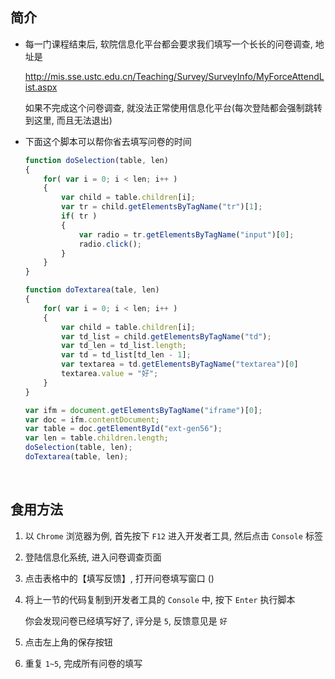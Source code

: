##	简介

*	每一门课程结束后, 软院信息化平台都会要求我们填写一个长长的问卷调查, 地址是

	http://mis.sse.ustc.edu.cn/Teaching/Survey/SurveyInfo/MyForceAttendList.aspx

	如果不完成这个问卷调查, 就没法正常使用信息化平台(每次登陆都会强制跳转到这里, 而且无法退出)

*	下面这个脚本可以帮你省去填写问卷的时间

	```javascript
	function doSelection(table, len)
	{
		for( var i = 0; i < len; i++ )
		{
			var child = table.children[i];
			var tr = child.getElementsByTagName("tr")[1];
			if( tr )
			{
				var radio = tr.getElementsByTagName("input")[0];
				radio.click();
			}
		}
	}

	function doTextarea(tale, len)
	{
		for( var i = 0; i < len; i++ )
		{
			var child = table.children[i];
			var td_list = child.getElementsByTagName("td");
			var td_len = td_list.length;
			var td = td_list[td_len - 1];
			var textarea = td.getElementsByTagName("textarea")[0]
			textarea.value = "好";
		}
	}

	var ifm = document.getElementsByTagName("iframe")[0];
	var doc = ifm.contentDocument;
	var table = doc.getElementById("ext-gen56");
	var len = table.children.length;
	doSelection(table, len);
	doTextarea(table, len);
	```

	<br>

##	食用方法

1.	以 `Chrome` 浏览器为例, 首先按下 `F12` 进入开发者工具, 然后点击 `Console` 标签

2.	登陆信息化系统, 进入问卷调查页面

3.	点击表格中的【填写反馈】, 打开问卷填写窗口 ()

4.	将上一节的代码复制到开发者工具的 `Console` 中, 按下 `Enter` 执行脚本

	你会发现问卷已经填写好了, 评分是 `5`, 反馈意见是 `好`

5.	点击左上角的保存按钮

6.	重复 `1~5`, 完成所有问卷的填写

	<br>
